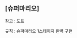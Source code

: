 ## [슈퍼마리오]

참고 : [도트](https://www.google.com/search?q=%EC%8A%88%ED%8D%BC%EB%A7%88%EB%A6%AC%EC%98%A4+%EB%B8%8C%EB%9D%BC%EB%8D%94%EC%8A%A4+1+%EB%8F%84%ED%8A%B8&tbm=isch&ved=2ahUKEwirpu7u2Nz4AhUdzIsBHYDOC6YQ2-cCegQIABAA&oq=%EC%8A%88%ED%8D%BC%EB%A7%88%EB%A6%AC%EC%98%A4+%EB%B8%8C%EB%9D%BC%EB%8D%94%EC%8A%A4+1+%EB%8F%84%ED%8A%B8&gs_lcp=CgNpbWcQAzoECCMQJzoFCAAQgAQ6BggAEB4QBToECAAQGDoECAAQHlCkCViOH2DjIGgEcAB4A4ABqgGIAYwPkgEEMi4xNZgBAKABAaoBC2d3cy13aXotaW1nwAEB&sclient=img&ei=BojBYquLOJ2Yr7wPgJ2vsAo&bih=961&biw=1920#imgrc=kUVZKT1gPgvKBM)


규칙 : 슈퍼마리오 1스테이지 완벽 구현
